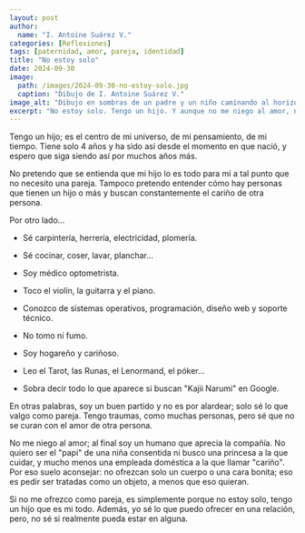 ```yaml
---
layout: post
author:
  name: "I. Antoine Suárez V."
categories: [Reflexiones]
tags: [paternidad, amor, pareja, identidad]
title: "No estoy solo"
date: 2024-09-30
image:
  path: /images/2024-09-30-no-estoy-solo.jpg
  caption: "Dibujo de I. Antoine Suárez V."
image_alt: "Dibujo en sombras de un padre y un niño caminando al horizonte"
excerpt: "No estoy solo. Tengo un hijo. Y aunque no me niego al amor, no necesito a nadie para saber cuánto valgo."
---
```



Tengo un hijo; es el centro de mi universo, de mi pensamiento, de mi tiempo. Tiene solo 4 años y ha sido así desde el momento en que nació, y espero que siga siendo así por muchos años más.

No pretendo que se entienda que mi hijo lo es todo para mí a tal punto que no necesito una pareja. Tampoco pretendo entender cómo hay personas que tienen un hijo o más y buscan constantemente el cariño de otra persona.

Por otro lado…

- Sé carpintería, herrería, electricidad, plomería.
    
- Sé cocinar, coser, lavar, planchar…
    
- Soy médico optometrista.
    
- Toco el violín, la guitarra y el piano.
    
- Conozco de sistemas operativos, programación, diseño web y soporte técnico.
    
- No tomo ni fumo.
    
- Soy hogareño y cariñoso.
    
- Leo el Tarot, las Runas, el Lenormand, el póker…
    
- Sobra decir todo lo que aparece si buscan "Kajii Narumi" en Google.
    

En otras palabras, soy un buen partido y no es por alardear; solo sé lo que valgo como pareja. Tengo traumas, como muchas personas, pero sé que no se curan con el amor de otra persona.

No me niego al amor; al final soy un humano que aprecia la compañía. No quiero ser el "papi" de una niña consentida ni busco una princesa a la que cuidar, y mucho menos una empleada doméstica a la que llamar "cariño". Por eso suelo aconsejar: no ofrezcan solo un cuerpo o una cara bonita; eso es pedir ser tratadas como un objeto, a menos que eso quieran.

Si no me ofrezco como pareja, es simplemente porque no estoy solo, tengo un hijo que es mi todo. Además, yo sé lo que puedo ofrecer en una relación, pero, no sé si realmente pueda estar en alguna.
